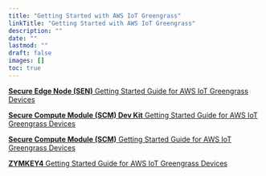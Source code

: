 ```yaml
---
title: "Getting Started with AWS IoT Greengrass"
linkTitle: "Getting Started with AWS IoT Greengrass"
description: ""
date: ""
lastmod: ""
draft: false
images: []
toc: true
---
```

<p><a href="SCM_SEN Getting Started Guide for AWS IoT Greengrass Devices_1.1.pdf" target="_blank" rel="noopener noreferrer"><b>Secure Edge Node (SEN)</b>    Getting Started Guide for AWS IoT Greengrass Devices</a></p>

<p><a href="SCM_SEN Getting Started Guide for AWS IoT Greengrass Devices_1.1.pdf" target="_blank" rel="noopener noreferrer"><b>Secure Compute Module (SCM) Dev Kit</b>    Getting Started Guide for AWS IoT Greengrass Devices</a></p>

<p><a href="SCM_SEN Getting Started Guide for AWS IoT Greengrass Devices_1.1.pdf" target="_blank" rel="noopener noreferrer"><b>Secure Compute Module (SCM)</b>   
 Getting Started Guide for AWS IoT Greengrass Devices</a></p>

<p><a href="Zymkey Getting Started Guide for AWS IoT Greengrass Devices_1.0.pdf" target="_blank" rel="noopener noreferrer"><b>ZYMKEY4</b>    Getting Started Guide for AWS IoT Greengrass Devices</a></p>




